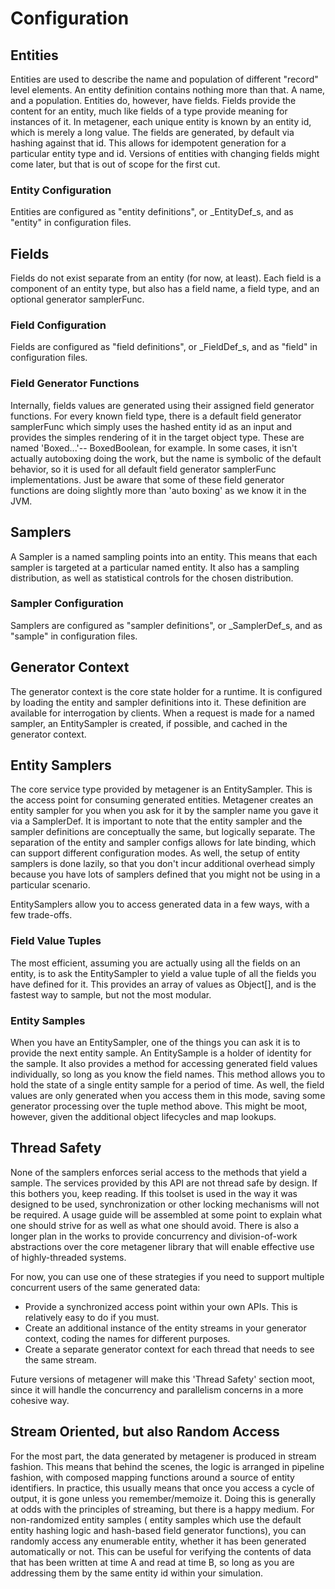 Configuration
=============

## Entities
Entities are used to describe the name and population of different "record" level elements.
An entity definition contains nothing more than that. A name, and a population. Entities do,
however, have fields. Fields provide the content for an entity, much like fields of a type
provide meaning for instances of it. In metagener, each unique entity is known by an entity id,
which is merely a long value. The fields are generated, by default via hashing against that id.
This allows for idempotent generation for a particular entity type and id. Versions of entities
with changing fields might come later, but that is out of scope for the first cut.

### Entity Configuration
Entities are configured as "entity definitions", or _EntityDef_s, and as "entity" in configuration files.

## Fields
Fields do not exist separate from an entity (for now, at least). Each field is a component of an
entity type, but also has a field name, a field type, and an optional generator samplerFunc.

### Field Configuration
Fields are configured as "field definitions", or _FieldDef_s, and as "field" in configuration files.

### Field Generator Functions
Internally, fields values are generated using their assigned field generator functions. For every
known field type, there is a default field generator samplerFunc which simply uses the hashed entity id
as an input and provides the simples rendering of it in the target object type. These are named
'Boxed...'-- BoxedBoolean, for example. In some cases, it isn't actually autoboxing doing the work, but
the name is symbolic of the default behavior, so it is used for all default field generator samplerFunc
implementations. Just be aware that some of these field generator functions are doing slightly more than
'auto boxing' as we know it in the JVM.

## Samplers
A Sampler is a named sampling points into an entity. This means that each sampler is targeted at
a particular named entity. It also has a sampling distribution, as well as statistical controls
for the chosen distribution.

### Sampler Configuration
Samplers are configured as "sampler definitions", or _SamplerDef_s, and as "sample" in configuration files.

## Generator Context
The generator context is the core state holder for a runtime. It is configured by loading the entity
and sampler definitions into it. These definition are available for interrogation by clients. When a request
is made for a named sampler, an EntitySampler is created, if possible, and cached in the generator context.

## Entity Samplers
The core service type provided by metagener is an EntitySampler. This is the access point for consuming
generated entities. Metagener creates an entity sampler for you when you ask for it by
the sampler name you gave it via a SamplerDef. It is important to note that the entity sampler
and the sampler definitions are conceptually the same, but logically separate. The separation of the entity
and sampler configs allows for late binding, which can support different configuration modes. As well, the
setup of entity samplers is done lazily, so that you don't incur additional overhead simply because you have lots
of samplers defined that you might not be using in a particular scenario.

EntitySamplers allow you to access generated data in a few ways, with a few trade-offs.

### Field Value Tuples
The most efficient, assuming you are actually using all the fields on an entity, is to ask the EntitySampler
to yield a value tuple of all the fields you have defined for it. This provides an array of values as
Object[], and is the fastest way to sample, but not the most modular.

### Entity Samples
When you have an EntitySampler, one of the things you can ask it is to provide the next entity sample.
An EntitySample is a holder of identity for the sample. It also provides a method for accessing generated
field values individually, so long as you know the field names. This method allows you to hold the state
of a single entity sample for a period of time. As well, the field values are only generated when you
access them in this mode, saving some generator processing over the tuple method above. This might be
moot, however, given the additional object lifecycles and map lookups.

## Thread Safety
None of the samplers enforces serial access to the methods that yield a sample. The services provided by this API
are not thread safe by design. If this bothers you, keep reading. If this toolset is used in the way it was
designed to be used, synchronization or other locking mechanisms will not be required. A usage guide will
be assembled at some point to explain what one should strive for as well as what one should avoid. There is also
a longer plan in the works to provide concurrency and division-of-work abstractions over the core metagener
library that will enable effective use of highly-threaded systems.

For now, you can use one of these strategies if you need to support multiple concurrent users of the same generated data:

- Provide a synchronized access point within your own APIs. This is relatively easy to do if you must.
- Create an additional instance of the entity streams in your generator context, coding the names for different purposes.
- Create a separate generator context for each thread that needs to see the same stream.

Future versions of metagener will make this 'Thread Safety' section moot, since it will handle the concurrency and
parallelism concerns in a more cohesive way.

## Stream Oriented, but also Random Access
For the most part, the data generated by metagener is produced in stream fashion. This means that behind the scenes,
the logic is arranged in pipeline fashion, with composed mapping functions around a source of entity identifiers.
In practice, this usually means that once you access a cycle of output, it is gone unless you remember/memoize it. Doing
this is generally at odds with the principles of streaming, but there is a happy medium. For non-randomized entity samples
( entity samples which use the default entity hashing logic and hash-based field generator functions), you can randomly
access any enumerable entity, whether it has been generated automatically or not. This can be useful for verifying the
contents of data that has been written at time A and read at time B, so long as you are addressing them by the same
entity id within your simulation.






